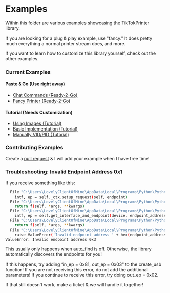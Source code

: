 Examples
=========
Within this folder are various examples showcasing the TikTokPrinter library.

If you are looking for a plug & play example, use "fancy." It does pretty much everything
a normal printer stream does, and more.

If you want to learn how to customize this library yourself, check out the other examples.

### Current Examples

#### Paste & Go (Use right away)

- [Chat Commands (Ready-2-Go)](commands.py)
- [Fancy Printer (Ready-2-Go)](fancy)

#### Tutorial (Needs Customization)

- [Using Images (Tutorial)](images.py)
- [Basic Implementation (Tutorial)](basic.py)
- [Manually VID/PID (Tutorial)](manual.py)

### Contributing Examples

Create a [pull request](https://github.com/isaackogan/TikTok-Live-Connector/pulls) & I will add your example when I have free time!

### Troubleshooting: Invalid Endpoint Address 0x1

If you receive something like this:

```bash
  File "C:\Users\LovelyClientOfMine\AppData\Local\Programs\Python\Python310\lib\site-packages\usb\core.py", line 986, in write
    intf, ep = self._ctx.setup_request(self, endpoint)
  File "C:\Users\LovelyClientOfMine\AppData\Local\Programs\Python\Python310\lib\site-packages\usb\core.py", line 113, in wrapper
    return f(self, *args, **kwargs)
  File "C:\Users\LovelyClientOfMine\AppData\Local\Programs\Python\Python310\lib\site-packages\usb\core.py", line 228, in setup_request
    intf, ep = self.get_interface_and_endpoint(device, endpoint_address)
  File "C:\Users\LovelyClientOfMine\AppData\Local\Programs\Python\Python310\lib\site-packages\usb\core.py", line 113, in wrapper
    return f(self, *args, **kwargs)
  File "C:\Users\LovelyClientOfMine\AppData\Local\Programs\Python\Python310\lib\site-packages\usb\core.py", line 244, in get_interface_and_endpoint
    raise ValueError('Invalid endpoint address ' + hex(endpoint_address))
ValueError: Invalid endpoint address 0x3
```

This usually only happens when auto_find is off. Otherwise, the library automatically discovers the endpoints for you!

If this happens, try adding “in_ep = 0x81, out_ep = 0x03" to the create_usb function! If you are not receiving this error, do not add the additional parameters! 
If you continue to receive this error, try doing out_ep = 0x02.

If that still doesn't work, make a ticket & we will handle it together!
